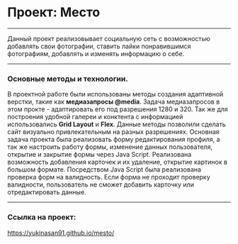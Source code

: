 # Проект: Место

______________________

Данный проект реализовывает социальную сеть с возможностью добавлять свои фотографии, ставить лайки понравившимся фотографиям, добавлять и изменять информацию о себе.

______________________

### Основные методы и технологии.

В проектной работе были использованы методы создания адаптивной верстки, такие как **медиазапросы @media**. Задача медиазапросов в этом прокте - адаптировать его под разрешения 1280 и 320.
Так же для построения удобной галереи и конктента с информацией использовались **Grid Layout** и **Flex**. Данные методы позволили сделать сайт визуально привлекательным на разных разрешениях.
Основная задача проекта была реализовать форму редактирования профиля, а так же настроить работу формы, изменение данных пользователя, открытие и закрытие формы через Java Script. Реализована возможность добавления карточек и их удаление, открытие картинок в большом формате.
Посредством Java Script была реализована проверка форм на валидность. Если форма не проходит проверку валидности, пользователь не сможет добавить карточку или отредактировать данные.
______________________

### Ссылка на проект:

https://yukinasan91.github.io/mesto/
